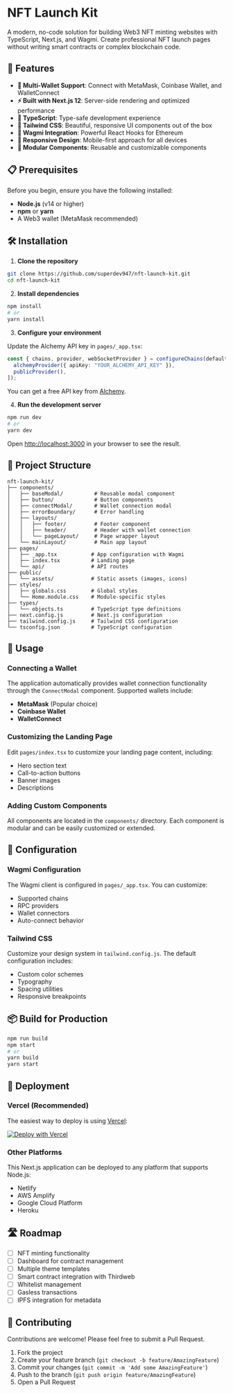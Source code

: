 # NFT Launch Kit

A modern, no-code solution for building Web3 NFT minting websites with TypeScript, Next.js, and Wagmi. Create professional NFT launch pages without writing smart contracts or complex blockchain code.

## 🚀 Features

- **🔗 Multi-Wallet Support**: Connect with MetaMask, Coinbase Wallet, and WalletConnect
- **⚡ Built with Next.js 12**: Server-side rendering and optimized performance
- **💎 TypeScript**: Type-safe development experience
- **🎨 Tailwind CSS**: Beautiful, responsive UI components out of the box
- **🔐 Wagmi Integration**: Powerful React Hooks for Ethereum
- **📱 Responsive Design**: Mobile-first approach for all devices
- **🎯 Modular Components**: Reusable and customizable components

## 📋 Prerequisites

Before you begin, ensure you have the following installed:

- **Node.js** (v14 or higher)
- **npm** or **yarn**
- A Web3 wallet (MetaMask recommended)

## 🛠️ Installation

1. **Clone the repository**

```bash
git clone https://github.com/superdev947/nft-launch-kit.git
cd nft-launch-kit
```

2. **Install dependencies**

```bash
npm install
# or
yarn install
```

3. **Configure your environment**

Update the Alchemy API key in `pages/_app.tsx`:

```typescript
const { chains, provider, webSocketProvider } = configureChains(defaultChains, [
  alchemyProvider({ apiKey: "YOUR_ALCHEMY_API_KEY" }),
  publicProvider(),
]);
```

You can get a free API key from [Alchemy](https://www.alchemy.com/).

4. **Run the development server**

```bash
npm run dev
# or
yarn dev
```

Open [http://localhost:3000](http://localhost:3000) in your browser to see the result.

## 📁 Project Structure

```
nft-launch-kit/
├── components/
│   ├── baseModal/          # Reusable modal component
│   ├── button/             # Button components
│   ├── connectModal/       # Wallet connection modal
│   ├── errorBoundary/      # Error handling
│   ├── layouts/
│   │   ├── footer/         # Footer component
│   │   ├── header/         # Header with wallet connection
│   │   └── pageLayout/     # Page wrapper layout
│   └── mainLayout/         # Main app layout
├── pages/
│   ├── _app.tsx           # App configuration with Wagmi
│   ├── index.tsx          # Landing page
│   └── api/               # API routes
├── public/
│   └── assets/            # Static assets (images, icons)
├── styles/
│   ├── globals.css        # Global styles
│   └── Home.module.css    # Module-specific styles
├── types/
│   └── objects.ts         # TypeScript type definitions
├── next.config.js         # Next.js configuration
├── tailwind.config.js     # Tailwind CSS configuration
└── tsconfig.json          # TypeScript configuration
```

## 🎯 Usage

### Connecting a Wallet

The application automatically provides wallet connection functionality through the `ConnectModal` component. Supported wallets include:

- **MetaMask** (Popular choice)
- **Coinbase Wallet**
- **WalletConnect**

### Customizing the Landing Page

Edit `pages/index.tsx` to customize your landing page content, including:
- Hero section text
- Call-to-action buttons
- Banner images
- Descriptions

### Adding Custom Components

All components are located in the `components/` directory. Each component is modular and can be easily customized or extended.

## 🔧 Configuration

### Wagmi Configuration

The Wagmi client is configured in `pages/_app.tsx`. You can customize:
- Supported chains
- RPC providers
- Wallet connectors
- Auto-connect behavior

### Tailwind CSS

Customize your design system in `tailwind.config.js`. The default configuration includes:
- Custom color schemes
- Typography
- Spacing utilities
- Responsive breakpoints

## 📦 Build for Production

```bash
npm run build
npm start
# or
yarn build
yarn start
```

## 🚢 Deployment

### Vercel (Recommended)

The easiest way to deploy is using [Vercel](https://vercel.com/):

[![Deploy with Vercel](https://vercel.com/button)](https://vercel.com/new/clone?repository-url=https://github.com/superdev947/nft-launch-kit)

### Other Platforms

This Next.js application can be deployed to any platform that supports Node.js:
- Netlify
- AWS Amplify
- Google Cloud Platform
- Heroku

## 🛣️ Roadmap

- [ ] NFT minting functionality
- [ ] Dashboard for contract management
- [ ] Multiple theme templates
- [ ] Smart contract integration with Thirdweb
- [ ] Whitelist management
- [ ] Gasless transactions
- [ ] IPFS integration for metadata

## 🤝 Contributing

Contributions are welcome! Please feel free to submit a Pull Request.

1. Fork the project
2. Create your feature branch (`git checkout -b feature/AmazingFeature`)
3. Commit your changes (`git commit -m 'Add some AmazingFeature'`)
4. Push to the branch (`git push origin feature/AmazingFeature`)
5. Open a Pull Request
